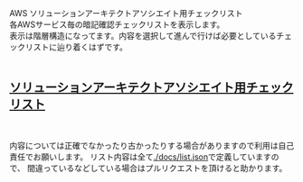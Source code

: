 AWS ソリューションアーキテクトアソシエイト用チェックリスト<br>
各AWSサービス毎の暗記確認チェックリストを表示します。<br>
表示は階層構造になってます。内容を選択して進んで行けば必要としているチェックリストに辿り着くはずです。<br>
<br>

## [ソリューションアーキテクトアソシエイト用チェックリスト](https://simpart.github.io/saa-checklist/)
<br>

内容については正確でなかったり古かったりする場合がありますので利用は自己責任でお願いします。
リスト内容は全て[./docs/list.json](https://github.com/simpart/saa-checklist/blob/master/docs/list.json)で定義していますので、
間違っているなどしている場合はプルリクエストを頂けると助かります。
